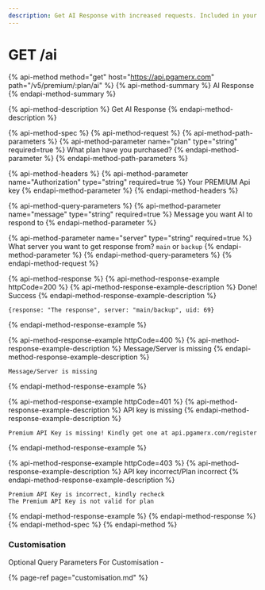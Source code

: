```yaml
---
description: Get AI Response with increased requests. Included in your premium plan only
---
```


# GET /ai

{% api-method method="get" host="https://api.pgamerx.com" path="/v5/premium/:plan/ai" %}
{% api-method-summary %}
AI Response
{% endapi-method-summary %}

{% api-method-description %}
Get AI Response
{% endapi-method-description %}

{% api-method-spec %}
{% api-method-request %}
{% api-method-path-parameters %}
{% api-method-parameter name="plan" type="string" required=true %}
What plan have you purchased?
{% endapi-method-parameter %}
{% endapi-method-path-parameters %}

{% api-method-headers %}
{% api-method-parameter name="Authorization" type="string" required=true %}
Your PREMIUM Api key
{% endapi-method-parameter %}
{% endapi-method-headers %}

{% api-method-query-parameters %}
{% api-method-parameter name="message" type="string" required=true %}
Message you want AI to respond to 
{% endapi-method-parameter %}

{% api-method-parameter name="server" type="string" required=true %}
What server you want to get response from? `main` or `backup`
{% endapi-method-parameter %}
{% endapi-method-query-parameters %}
{% endapi-method-request %}

{% api-method-response %}
{% api-method-response-example httpCode=200 %}
{% api-method-response-example-description %}
Done! Success
{% endapi-method-response-example-description %}

```text
{response: "The response", server: "main/backup", uid: 69}
```
{% endapi-method-response-example %}

{% api-method-response-example httpCode=400 %}
{% api-method-response-example-description %}
Message/Server is missing
{% endapi-method-response-example-description %}

```
Message/Server is missing
```
{% endapi-method-response-example %}

{% api-method-response-example httpCode=401 %}
{% api-method-response-example-description %}
API key is missing
{% endapi-method-response-example-description %}

```
Premium API Key is missing! Kindly get one at api.pgamerx.com/register
```
{% endapi-method-response-example %}

{% api-method-response-example httpCode=403 %}
{% api-method-response-example-description %}
API key incorrect/Plan incorrect
{% endapi-method-response-example-description %}

```
Premium API Key is incorrect, kindly recheck
The Premium API Key is not valid for plan
```
{% endapi-method-response-example %}
{% endapi-method-response %}
{% endapi-method-spec %}
{% endapi-method %}

### Customisation 

Optional Query Parameters For Customisation - 

{% page-ref page="customisation.md" %}

